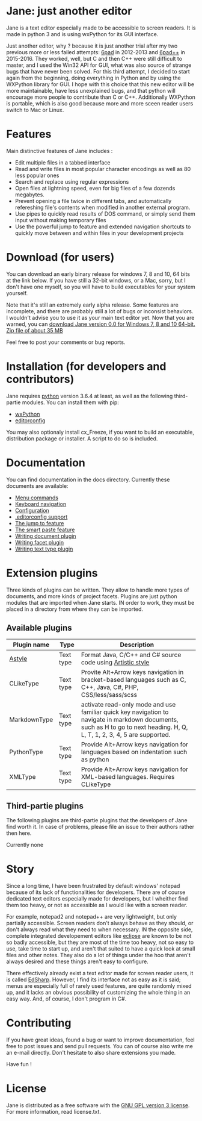 # Jane: just another editor
Jane is a text editor especially made to be accessible to screen readers.
It is made in python 3 and is using wxPython for its GUI interface.

Just another editor, why ? because it is just another trial after my two previous more or less failed attempts: [6pad](http://github.com/qtnc/6pad) in 2012-2013 and [6pad++](http://github.com/qtnc/6pad2) in 2015-2016.
They worked, well, but C and then C++ were still difficult to master, and I used the Win32 API for GUI, what was also source of strange bugs that have never been solved.
For this third attempt, I decided to start again from the beginning, doing everything in Python and by using the WXPython library for GUI.
I hope with this choice that this new editor will be more maintainable, have less unexplained bugs, and  that python will encourage more people to contribute than C or C++. Additionally WXPython is portable, which is also good because more and more sceen reader users switch to Mac or Linux.

# Features
Main distinctive features of Jane includes :

* Edit multiple files in a tabbed interface
* Read and write files in most popular character encodings as well as 80 less popular ones
* Search and replace using regular expressions
* Open files at lightning speed, even for big files of a few dozends megabytes.
* Prevent opening a file twice in different tabs, and automatically refereshing file's contents when modified in another external program.
* Use pipes to quickly read results of DOS command, or simply send them input without making temporary files
* Use the powerful jump to feature and extended navigation shortcuts to quickly move between and within files in your development projects

# Download (for users)
You can download an early binary release for windows 7, 8 and 10, 64 bits at the link below.
If you have still a 32-bit windows, or a Mac, sorry, but I don't have one myself, so you will have to build executables for your system yourself.

Note that it's still an extremely early alpha release. Some features are incomplete, and there are probably still a lot of bugs or inconsist behaviors. I wouldn't advise you to use it as your main text editor yet.
Now that you are warned, you can [download Jane version 0.0 for Windows 7, 8 and 10 64-bit. Zip file of about 35 MB](http://vrac.quentinc.net/Jane-0.0.zip)

Feel free to post your comments or bug reports.

# Installation (for developers and contributors)
Jane requires [python](http://www.python.org/) version 3.6.4 at least, as well as the following third-partie modules. You can install them with pip:

- [wxPython](http://wxpython.org/)
- [editorconfig](https://github.com/editorconfig/editorconfig-core-py)

You may also optionaly install cx_Freeze, if you want to build an executable, distribution package or installer. A script to do so is included.

# Documentation
You can find documentation in the docs directory. Currently these documents are available:

- [Menu commands](docs/menus.md)
- [Keyboard navigation](docs/navigation.md)
- [Configuration](docs/configuration.md)
- [.editorconfig support](docs/doteditorconfig.md)
- [The jump to feature](docs/jump-to-feature.md)
- [The smart paste feature](docs/smart-paste-feature.md)
- [Writing document plugin](docs/writing-document-plugin.md)
- [Writing facet plugin](docs/writing-facet-plugin.md)
- [Writing text type plugin](docs/writing-text-type-plugin.md)

# Extension plugins
Three kinds of plugins can be written. They allow to handle more types of documents, and more kinds of project facets.
Plugins are just python modules that are imported when Jane starts. IN order to work, they must be placed in a directory from where they can be imported.

## Available plugins
Plugin name | Type | Description
------------|-----|-----------------------------
[Astyle](docs/plugin-astyle.md)  | Text type | Format Java, C/C++ and C# source code using [Artistic style](http://astyle.sourceforge.net/)
CLikeType | Text type | Provite Alt+Arrow keys navigation in bracket-based languages such as C, C++, Java, C#, PHP, CSS/less/sass/scss
MarkdownType | Text type | activate read-only mode  and use familiar quick key navigation to navigate in markdown documents, such as H to go to next heading. H, Q, L, T, 1, 2, 3, 4, 5 are supported.
PythonType | Text type | Provide Alt+Arrow keys navigation for languages based on indentation such as python
XMLType | Text type | Provide Alt+Arrow keys navigation for XML-based languages. Requires CLikeType


## Third-partie plugins
The following plugins are third-partie plugins that the developers of Jane find worth it.
In case of problems, please file an issue to their authors rather then here.

Currently none



# Story
Since a long time, I have been frustrated by default windows' notepad because of its lack of functionalities for developers.
There are of course dedicated text editors especially made for developers, but I wheither find them too heavy, or not as accessible as I would like with a screen reader.

For example, notepad2 and notepad++ are very lightweight, but only partially accessible. Screen readers don't always behave as they should, or don't always read what they need to when necessary.
IN the opposite side, complete integrated developement editors like [eclipse](http://eclipse.org/) are known to be not so badly accessible, but they are most of the time too heavy, not so easy to use, take time to start up, and aren't that suited to have a quick look at small files and other notes.
They also do a lot of things under the hoo that aren't always desired and these things aren't easy to configure.

There effectively already exist a text editor made for screen reader users, it is called [EdSharp](http://empowermentzone.com/EdSharp.htm).
However, I find its interface not as easy as it is said; menus are especially full of rarely used features, are quite randomly mixed up, and it lacks an obvious possibility of customizing the whole thing in an easy way. And, of course, I don't program in C#.

# Contributing
If you have great ideas, found a bug or want to improve documentation, feel free to post issues and send pull requests. You can of course also write me an e-mail directly.
Don't hesitate to also share extensions you made.

Have fun !

# License
Jane is distributed as a free software with the [GNU GPL version 3 license](license.txt).
For more information, read license.txt.

